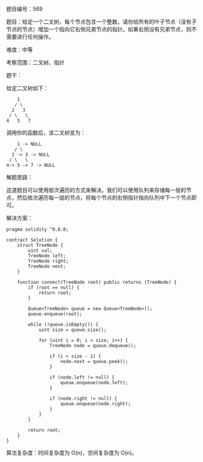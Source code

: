 题目编号：569

题目：给定一个二叉树，每个节点包含一个整数。请你给所有的叶子节点（没有子节点的节点）增加一个指向它右侧兄弟节点的指针。如果右侧没有兄弟节点，则不需要进行任何操作。

难度：中等

考察范围：二叉树、指针

题干：

给定二叉树如下：

```solidity
    1
   / \
  2   3
 / \   \
4   5   7
```

调用你的函数后，该二叉树变为：

```solidity
    1 -> NULL
   / \
  2 -> 3 -> NULL
 / \   \
4-> 5 -> 7 -> NULL
```

解题思路：

这道题目可以使用层次遍历的方式来解决。我们可以使用队列来存储每一层的节点，然后依次遍历每一层的节点，将每个节点的右侧指针指向队列中下一个节点即可。

解决方案：

```solidity
pragma solidity ^0.8.0;

contract Solution {
    struct TreeNode {
        uint val;
        TreeNode left;
        TreeNode right;
        TreeNode next;
    }

    function connect(TreeNode root) public returns (TreeNode) {
        if (root == null) {
            return root;
        }

        Queue<TreeNode> queue = new Queue<TreeNode>();
        queue.enqueue(root);

        while (!queue.isEmpty()) {
            uint size = queue.size();

            for (uint i = 0; i < size; i++) {
                TreeNode node = queue.dequeue();

                if (i < size - 1) {
                    node.next = queue.peek();
                }

                if (node.left != null) {
                    queue.enqueue(node.left);
                }

                if (node.right != null) {
                    queue.enqueue(node.right);
                }
            }
        }

        return root;
    }
}
```

算法复杂度：时间复杂度为 O(n)，空间复杂度为 O(n)。